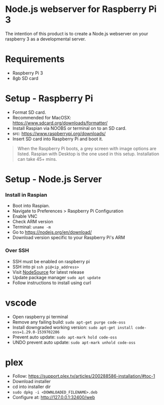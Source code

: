 # Node.js webserver for Raspberry Pi 3
The intention of this product is to create a Node.js webserver on your raspberry 3 as a developmental server.

# Requirements
- Raspberry Pi 3
- 8gb SD card

# Setup - Raspberry Pi
- Format SD card.
- Recommended for MacOSX: https://www.sdcard.org/downloads/formatter/
- Install Raspian via NOOBS or terminal on to an SD card.
- src: https://www.raspberrypi.org/downloads/
- Insert SD card into Raspberry Pi and boot it.
> When the Raspberry Pi boots, a grey screen with image options are listed. Raspian with Desktop is the one used in this setup.
> Installation can take 45+ mins.

# Setup - Node.js Server
### Install in Raspian
- Boot into Raspian.
- Navigate to Preferences > Raspberry Pi Configuration
- Enable VNC
- Check ARM version
- Terminal: `uname -m`
- Go to https://nodejs.org/en/download/
- Download version specific to your Raspberry Pi's ARM
### Over SSH
- SSH must be enabled on raspberry pi
- SSH into pi `ssh pi@<ip_address>`
- Visit [NodeSource](https://github.com/nodesource/distributions/blob/master/README.md) for latest release
- Update package manager `sudo apt update`
- Follow instructions to install using curl

# vscode
- Open raspberry pi terminal
- Remove any failing build: `sudo apt-get purge code-oss`
- Install downgraded working version: `sudo apt-get install code-oss=1.29.0-1539702286`
- Prevent auto update: `sudo apt-mark hold code-oss`
- UNDO prevent auto update: `sudo apt-mark unhold code-oss`

# plex
- Follow: https://support.plex.tv/articles/200288586-installation/#toc-1
- Download installer
- cd into installer dir
- `sudo dpkg -i <DOWNLOADED_FILENAME>.deb`
- Configure at: http://127.0.0.1:32400/web
